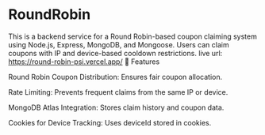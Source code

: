 # RoundRobin
This is a backend service for a Round Robin-based coupon claiming system using Node.js, Express, MongoDB, and Mongoose. Users can claim coupons with IP and device-based cooldown restrictions.
live url: https://round-robin-psi.vercel.app/
📌 Features

Round Robin Coupon Distribution: Ensures fair coupon allocation.

Rate Limiting: Prevents frequent claims from the same IP or device.

MongoDB Atlas Integration: Stores claim history and coupon data.

Cookies for Device Tracking: Uses deviceId stored in cookies.
